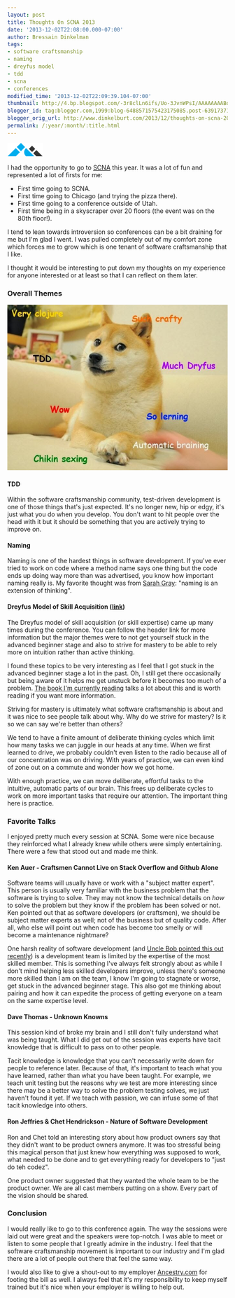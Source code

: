 ```yaml
---
layout: post
title: Thoughts On SCNA 2013
date: '2013-12-02T22:08:00.000-07:00'
author: Bressain Dinkelman
tags:
- software craftsmanship
- naming
- dreyfus model
- tdd
- scna
- conferences
modified_time: '2013-12-02T22:09:39.104-07:00'
thumbnail: http://4.bp.blogspot.com/-3r8clLn6ifs/Uo-3JvnWPsI/AAAAAAAABqs/EZk32g9YB9Y/s72-c/scna_logo.png
blogger_id: tag:blogger.com,1999:blog-6488571575423175085.post-6391737155438273416
blogger_orig_url: http://www.dinkelburt.com/2013/12/thoughts-on-scna-2013.html
permalink: /:year/:month/:title.html
---
```

<div markdown="1" class="inline-image">
    <img src="/blog/images/scna_logo.png" alt="scna logo" />
</div>

I had the opportunity to go to [SCNA](http://scna.softwarecraftsmanship.org/) this year. It was a lot of fun and represented a lot of firsts for me:

* First time going to SCNA.
* First time going to Chicago (and trying the pizza there).
* First time going to a conference outside of Utah.
* First time being in a skyscraper over 20 floors (the event was on the 80th floor!).

I tend to lean towards introversion so conferences can be a bit draining for me but I'm glad I went. I was pulled completely out of my comfort zone which forces me to grow which is one tenant of software craftsmanship that I like.

I thought it would be interesting to put down my thoughts on my experience for anyone interested or at least so that I can reflect on them later.
<!--more-->

### Overall Themes

<div markdown="1" class="center-image">
    <img src="/blog/images/much_scna.jpg" alt="much scna, very shibe, such doge, wow" />
</div>

#### TDD

Within the software craftsmanship community, test-driven development is one of those things that's just expected. It's no longer new, hip or edgy, it's just what you do when you develop. You don't want to hit people over the head with it but it should be something that you are actively trying to improve on.

#### Naming

Naming is one of the hardest things in software development. If you've ever tried to work on code where a method name says one thing but the code ends up doing way more than was advertised, you know how important naming really is. My favorite thought was from [Sarah Gray](https://twitter.com/fablednet): "naming is an extension of thinking".

#### Dreyfus Model of Skill Acquisition ([link](http://en.wikipedia.org/wiki/Dreyfus_model_of_skill_acquisition))

The Dreyfus model of skill acquisition (or skill expertise) came up many times during the conference. You can follow the header link for more information but the major themes were to not get yourself stuck in the advanced beginner stage and also to strive for mastery to be able to rely more on intuition rather than active thinking.

I found these topics to be very interesting as I feel that I got stuck in the advanced beginner stage a lot in the past. Oh, I still get there occasionally but being aware of it helps me get unstuck before it becomes too much of a problem. [The book I'm currently reading](http://www.amazon.com/Pragmatic-Thinking-Learning-Refactor-Programmers/dp/1934356050) talks a lot about this and is worth reading if you want more information.

Striving for mastery is ultimately what software craftsmanship is about and it was nice to see people talk about why. Why do we strive for mastery? Is it so we can say we're better than others?

We tend to have a finite amount of deliberate thinking cycles which limit how many tasks we can juggle in our heads at any time. When we first learned to drive, we probably couldn't even listen to the radio because all of our concentration was on driving. With years of practice, we can even kind of zone out on a commute and wonder how we got home.

With enough practice, we can move deliberate, effortful tasks to the intuitive, automatic parts of our brain. This frees up deliberate cycles to work on more important tasks that require our attention. The important thing here is practice.

### Favorite Talks

I enjoyed pretty much every session at SCNA. Some were nice because they reinforced what I already knew while others were simply entertaining. There were a few that stood out and made me think.

#### Ken Auer - Craftsmen Cannot Live on Stack Overflow and Github Alone

Software teams will usually have or work with a "subject matter expert". This person is usually very familiar with the business problem that the software is trying to solve. They may not know the technical details on <i>how</i> to solve the problem but they know if the problem has been solved or not. Ken pointed out that as software developers (or craftsmen), we should be subject matter experts as well; not of the business but of quality code. After all, who else will point out when code has become too smelly or will become a maintenance nightmare?

One harsh reality of software development (and [Uncle Bob pointed this out recently](http://blog.8thlight.com/uncle-bob/2013/11/25/Novices-Coda.html)) is a development team is limited by the expertise of the most skilled member. This is something I've always felt strongly about as while I don't mind helping less skilled developers improve, unless there's someone more skilled than I am on the team, I know I'm going to stagnate or worse, get stuck in the advanced beginner stage. This also got me thinking about pairing and how it can expedite the process of getting everyone on a team on the same expertise level.

#### Dave Thomas - Unknown Knowns

This session kind of broke my brain and I still don't fully understand what was being taught. What I did get out of the session was experts have tacit knowledge that is difficult to pass on to other people.

Tacit knowledge is knowledge that you can't necessarily write down for people to reference later. Because of that, it's important to teach what you have learned, rather than what you have been taught. For example, we teach unit testing but the reasons why we test are more interesting since there may be a better way to solve the problem testing solves, we just haven't found it yet. If we teach with passion, we can infuse some of that tacit knowledge into others.

#### Ron Jeffries & Chet Hendrickson - Nature of Software Development

Ron and Chet told an interesting story about how product owners say that they didn't want to be product owners anymore. It was too stressful being this magical person that just knew how everything was supposed to work, what needed to be done and to get everything ready for developers to "just do teh codez".

One product owner suggested that they wanted the whole team to be the product owner. We are all cast members putting on a show. Every part of the vision should be shared.

### Conclusion

I would really like to go to this conference again. The way the sessions were laid out were great and the speakers were top-notch. I was able to meet or listen to some people that I greatly admire in the industry. I feel that the software craftsmanship movement is important to our industry and I'm glad there are a lot of people out there that feel  the same way.

I would also like to give a shout-out to my employer [Ancestry.com](http://ancestry.com/) for footing the bill as well. I always feel that it's my responsibility to keep myself trained but it's nice when your employer is willing to help out.
